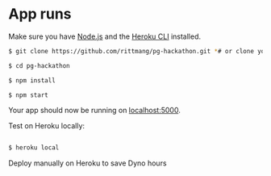 # App runs

Make sure you have [Node.js](http://nodejs.org/) and the [Heroku CLI](https://cli.heroku.com/) installed.

```sh
$ git clone https://github.com/rittmang/pg-hackathon.git *# or clone your own fork*

$ cd pg-hackathon

$ npm install

$ npm start
```

Your app should now be running on [localhost:5000](http://localhost:5000/).


Test on Heroku locally: 
```sh

$ heroku local
```

Deploy manually on Heroku to save Dyno hours





